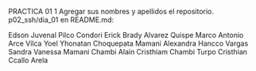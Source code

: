 
PRACTICA 01
1 Agregar sus nombres y apellidos el repositorio. 
	p02_ssh/dia_01
en README.md:

Edson Juvenal Pilco Condori
Erick Brady Alvarez Quispe
Marco Antonio Arce Vilca
Yoel Yhonatan Choquepata Mamani
Alexandra Hancco Vargas
Sandra Vanessa Mamani Chambi
Alain Cristhiam Chambi Turpo
Cristhian Ccallo Arela